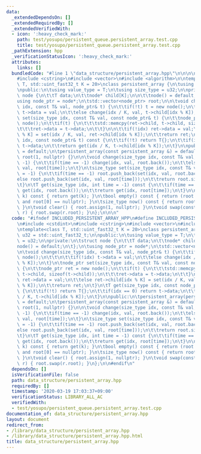 ```yaml
---
data:
  _extendedDependsOn: []
  _extendedRequiredBy: []
  _extendedVerifiedWith:
  - icon: ':heavy_check_mark:'
    path: test/yosupo/persistent_queue.persistent_array.test.cpp
    title: test/yosupo/persistent_queue.persistent_array.test.cpp
  _pathExtension: hpp
  _verificationStatusIcon: ':heavy_check_mark:'
  attributes:
    links: []
  bundledCode: "#line 1 \"data_structure/persistent_array.hpp\"\n\n\n\n#include <cstdint>\n\
    #include <cstring>\n#include <vector>\n#include <algorithm>\n\ntemplate<class\
    \ T, std::uint_fast32_t K = 20>\nclass persistent_array {\n\tusing u32 = std::uint_fast32_t;\n\
    \npublic:\n\tusing value_type = T;\n\tusing size_type = u32;\n\nprivate:\n\tstruct\
    \ node {\n\t\tT data;\n\t\tnode* child[K];\n\n\t\tnode() = default;\n\t};\n\t\
    using node_ptr = node*;\n\tstd::vector<node_ptr> root;\n\n\tvoid change(size_type\
    \ idx, const T& val, node_ptr& t) {\n\t\tif(!t) t = new node();\n\t\t\n\t\tif(!idx)\
    \ t->data = val;\n\t\telse change(idx / K, val, t->child[idx % K]);\n\t}\n\tnode_ptr\
    \ set(size_type idx, const T& val, const node_ptr& t) {\n\t\tnode_ptr ret = new\
    \ node();\n\t\tif(t) {\n\t\t\tstd::memcpy(ret->child, t->child, sizeof(t->child));\n\
    \t\t\tret->data = t->data;\n\t\t}\n\n\t\tif(!idx) ret->data = val;\n\t\telse ret->child[idx\
    \ % K] = set(idx / K, val, ret->child[idx % K]);\n\t\treturn ret;\n\t}\n\tT get(size_type\
    \ idx, const node_ptr& t) const {\n\t\tif(!t) return T{};\n\t\tif(idx == 0) return\
    \ t->data;\n\t\treturn get(idx / K, t->child[idx % K]);\n\t}\n\npublic:\n\tpersistent_array(persistent_array&&)\
    \ = default;\n\tpersistent_array(const persistent_array &) = default;\n\n\tpersistent_array():\
    \ root(1, nullptr) {}\n\n\tvoid change(size_type idx, const T& val, int time =\
    \ -1) {\n\t\tif(time == -1) change(idx, val, root.back());\n\t\telse change(idx,\
    \ val, root[time]);\n\t}\n\tsize_type set(size_type idx, const T& val, int time\
    \ = -1) {\n\t\tif(time == -1) root.push_back(set(idx, val, root.back()));\n\t\t\
    else root.push_back(set(idx, val, root[time]));\n\t\treturn root.size() - 1;\n\
    \t}\n\tT get(size_type idx, int time = -1) const {\n\t\tif(time == -1) return\
    \ get(idx, root.back());\n\t\treturn get(idx, root[time]);\n\t}\n\n\tconst T operator[](size_type\
    \ k) const { return get(k); }\n\tbool empty() const { return (root.size() == 1\
    \ and root[0] == nullptr); }\n\tsize_type now() const { return root.size() - 1;\
    \ }\n\tvoid clear() { root.assign(1, nullptr); }\n\tvoid swap(const persistent_array&\
    \ r) { root.swap(r.root); }\n};\n\n\n"
  code: "#ifndef INCLUDED_PERSISTENT_ARRAY_HPP\n#define INCLUDED_PERSISTENT_ARRAY_HPP\n\
    \n#include <cstdint>\n#include <cstring>\n#include <vector>\n#include <algorithm>\n\
    \ntemplate<class T, std::uint_fast32_t K = 20>\nclass persistent_array {\n\tusing\
    \ u32 = std::uint_fast32_t;\n\npublic:\n\tusing value_type = T;\n\tusing size_type\
    \ = u32;\n\nprivate:\n\tstruct node {\n\t\tT data;\n\t\tnode* child[K];\n\n\t\t\
    node() = default;\n\t};\n\tusing node_ptr = node*;\n\tstd::vector<node_ptr> root;\n\
    \n\tvoid change(size_type idx, const T& val, node_ptr& t) {\n\t\tif(!t) t = new\
    \ node();\n\t\t\n\t\tif(!idx) t->data = val;\n\t\telse change(idx / K, val, t->child[idx\
    \ % K]);\n\t}\n\tnode_ptr set(size_type idx, const T& val, const node_ptr& t)\
    \ {\n\t\tnode_ptr ret = new node();\n\t\tif(t) {\n\t\t\tstd::memcpy(ret->child,\
    \ t->child, sizeof(t->child));\n\t\t\tret->data = t->data;\n\t\t}\n\n\t\tif(!idx)\
    \ ret->data = val;\n\t\telse ret->child[idx % K] = set(idx / K, val, ret->child[idx\
    \ % K]);\n\t\treturn ret;\n\t}\n\tT get(size_type idx, const node_ptr& t) const\
    \ {\n\t\tif(!t) return T{};\n\t\tif(idx == 0) return t->data;\n\t\treturn get(idx\
    \ / K, t->child[idx % K]);\n\t}\n\npublic:\n\tpersistent_array(persistent_array&&)\
    \ = default;\n\tpersistent_array(const persistent_array &) = default;\n\n\tpersistent_array():\
    \ root(1, nullptr) {}\n\n\tvoid change(size_type idx, const T& val, int time =\
    \ -1) {\n\t\tif(time == -1) change(idx, val, root.back());\n\t\telse change(idx,\
    \ val, root[time]);\n\t}\n\tsize_type set(size_type idx, const T& val, int time\
    \ = -1) {\n\t\tif(time == -1) root.push_back(set(idx, val, root.back()));\n\t\t\
    else root.push_back(set(idx, val, root[time]));\n\t\treturn root.size() - 1;\n\
    \t}\n\tT get(size_type idx, int time = -1) const {\n\t\tif(time == -1) return\
    \ get(idx, root.back());\n\t\treturn get(idx, root[time]);\n\t}\n\n\tconst T operator[](size_type\
    \ k) const { return get(k); }\n\tbool empty() const { return (root.size() == 1\
    \ and root[0] == nullptr); }\n\tsize_type now() const { return root.size() - 1;\
    \ }\n\tvoid clear() { root.assign(1, nullptr); }\n\tvoid swap(const persistent_array&\
    \ r) { root.swap(r.root); }\n};\n\n#endif\n"
  dependsOn: []
  isVerificationFile: false
  path: data_structure/persistent_array.hpp
  requiredBy: []
  timestamp: '2020-03-19 17:03:37+09:00'
  verificationStatus: LIBRARY_ALL_AC
  verifiedWith:
  - test/yosupo/persistent_queue.persistent_array.test.cpp
documentation_of: data_structure/persistent_array.hpp
layout: document
redirect_from:
- /library/data_structure/persistent_array.hpp
- /library/data_structure/persistent_array.hpp.html
title: data_structure/persistent_array.hpp
---
```

